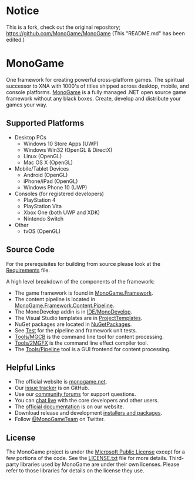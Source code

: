 # Notice
This is a fork, check out the original repository; https://github.com/MonoGame/MonoGame
(This "README.md" has been edited.)

# MonoGame

One framework for creating powerful cross-platform games.  The spiritual successor to XNA with 1000's of titles shipped across desktop, mobile, and console platforms.  [MonoGame](http://www.monogame.net/) is a fully managed .NET open source game framework without any black boxes.  Create, develop and distribute your games your way.


## Supported Platforms

 * Desktop PCs
   * Windows 10 Store Apps (UWP)
   * Windows Win32 (OpenGL & DirectX)
   * Linux (OpenGL)
   * Mac OS X (OpenGL)
 * Mobile/Tablet Devices
   * Android (OpenGL)
   * iPhone/iPad (OpenGL)
   * Windows Phone 10 (UWP)
 * Consoles (for registered developers)
   * PlayStation 4
   * PlayStation Vita
   * Xbox One (both UWP and XDK)
   * Nintendo Switch
 * Other
   * tvOS (OpenGL)


## Source Code

For the prerequisites for building from source please look at the [Requirements](REQUIREMENTS.md) file.

A high level breakdown of the components of the framework:

 * The game framework is found in [MonoGame.Framework](MonoGame.Framework).
 * The content pipeline is located in [MonoGame.Framework.Content.Pipeline](MonoGame.Framework.Content.Pipeline).
 * The MonoDevelop addin is in [IDE/MonoDevelop](IDE/MonoDevelop).
 * The Visual Studio templates are in [ProjectTemplates](ProjectTemplates).
 * NuGet packages are located in [NuGetPackages](NuGetPackages).
 * See [Test](Test) for the pipeline and framework unit tests.
 * [Tools/MGCB](Tools/MGCB) is the command line tool for content processing.
 * [Tools/2MGFX](Tools/2MGFX) is the command line effect compiler tool.
 * The [Tools/Pipeline](Tools/Pipeline) tool is a GUI frontend for content processing.


## Helpful Links

 * The official website is [monogame.net](http://www.monogame.net).
 * Our [issue tracker](https://github.com/MonoGame/MonoGame/issues) is on GitHub.
 * Use our [community forums](http://community.monogame.net/) for support questions.
 * You can [chat live](https://gitter.im/mono/MonoGame?utm_source=badge&utm_medium=badge&utm_campaign=pr-badge&utm_content=badge) with the core developers and other users.
 * The [official documentation](http://www.monogame.net/documentation/) is on our website.
 * Download release and development [installers and packages](http://www.monogame.net/downloads/).
 * Follow [@MonoGameTeam](https://twitter.com/monogameteam) on Twitter.

## License

The MonoGame project is under the [Microsoft Public License](https://opensource.org/licenses/MS-PL) except for a few portions of the code.  See the [LICENSE.txt](LICENSE.txt) file for more details.  Third-party libraries used by MonoGame are under their own licenses.  Please refer to those libraries for details on the license they use.

